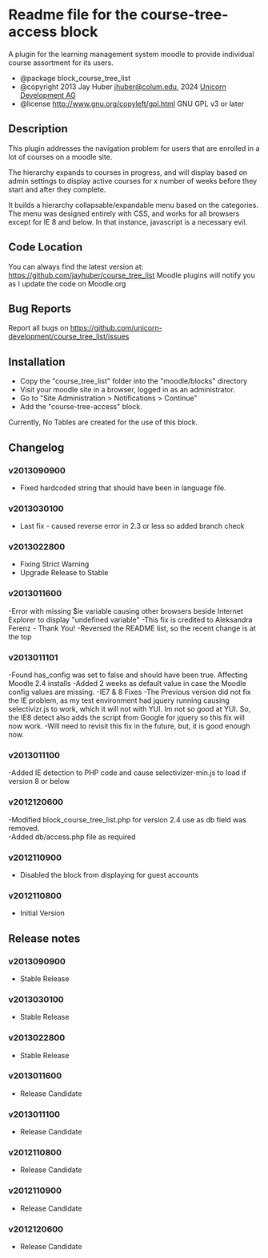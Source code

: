 # Readme file for the course-tree-access block

A plugin for the learning management system moodle to provide individual 
course assortment for its users.

- @package    block_course_tree_list
- @copyright  2013 Jay Huber <jhuber@colum.edu>, 2024 [Unicorn Development AG](https://www.unicorn-development.de)
- @license    http://www.gnu.org/copyleft/gpl.html GNU GPL v3 or later

## Description

This plugin addresses the navigation problem for users that are enrolled in a 
lot of courses on a moodle site.

The hierarchy expands to courses in progress, and will display based on admin 
settings to display active courses for x number of weeks before they start
and after they complete.

It builds a hierarchy collapsable/expandable menu based on the categories.
The menu was designed entirely with CSS, and works for all browsers except for IE 8 
and below.  In that instance, javascript is a necessary evil.

## Code Location

You can always find the latest version at: https://github.com/jayhuber/course_tree_list
Moodle plugins will notify you as I update the code on Moodle.org

## Bug Reports

Report all bugs on https://github.com/unicorn-development/course_tree_list/issues

## Installation

- Copy the "course_tree_list" folder into the "moodle/blocks" directory
- Visit your moodle site in a browser, logged in as an administrator.
- Go to "Site Administration > Notifications > Continue"
- Add the "course-tree-access" block. 

Currently, No Tables are created for the use of this block.

## Changelog

### v2013090900
- Fixed hardcoded string that should have been in language file.

### v2013030100
- Last fix - caused reverse error in 2.3 or less so added branch check

### v2013022800
- Fixing Strict Warning
- Upgrade Release to Stable

### v2013011600
-Error with missing $ie variable causing other browsers beside Internet Explorer to display "undefined variable"
-This fix is credited to Aleksandra Ferenz - Thank You!
-Reversed the README list, so the recent change is at the top

### v2013011101
-Found has_config was set to false and should have been true.  Affecting Moodle 2.4 installs
-Added 2 weeks as default value in case the Moodle config values are missing.
-IE7 & 8 Fixes
-The Previous version did not fix the IE problem, as my test environment had jquery running
 causing selectivizr.js to work, which it will not with YUI.  Im not so good at YUI.  So,
 the IE8 detect also adds the script from Google for jquery so this fix will now work.
-Will need to revisit this fix in the future, but, it is good enough now.

### v2013011100
-Added IE detection to PHP code and cause selectivizer-min.js to load if version 8 or below

### v2012120600
-Modified block_course_tree_list.php for version 2.4 use as db field was removed.  
-Added db/access.php file as required

### v2012110900
- Disabled the block from displaying for guest accounts

### v2012110800
- Initial Version

## Release notes

### v2013090900
- Stable Release 

### v2013030100
- Stable Release

### v2013022800
- Stable Release

### v2013011600
- Release Candidate

### v2013011100
- Release Candidate

### v2012110800
- Release Candidate

### v2012110900
- Release Candidate

### v2012120600
- Release Candidate
